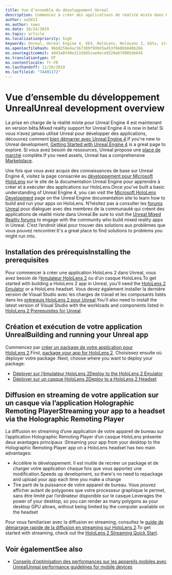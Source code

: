 ```yaml
---
title: Vue d’ensemble du développement Unreal
description: Commencez à créer des applications de réalité mixte dans Unreal.
author: sw5813
ms.author: suwu
ms.date: 10/24/2019
ms.topic: article
ms.localizationpriority: high
keywords: Unreal, Unreal Engine 4, UE4, HoloLens, HoloLens 2, bêta, streaming, communication à distance, réalité mixte, développement, bien démarrer, nouveau projet, émulateur, documentation
ms.openlocfilehash: 96b0259e4ac567389f999d3a453fb68bb848b266
ms.sourcegitcommit: 4d43a8f40e3132605cee9ece9229e67d985db645
ms.translationtype: HT
ms.contentlocale: fr-FR
ms.lasthandoff: 11/26/2019
ms.locfileid: "74491172"
---
```

# <a name="unreal-development-overview"></a><span data-ttu-id="d3cb7-104">Vue d’ensemble du développement Unreal</span><span class="sxs-lookup"><span data-stu-id="d3cb7-104">Unreal development overview</span></span>

<span data-ttu-id="d3cb7-105">La prise en charge de la réalité mixte pour Unreal Engine 4 est maintenant en version bêta.</span><span class="sxs-lookup"><span data-stu-id="d3cb7-105">Mixed reality support for Unreal Engine 4 is now in beta!</span></span> <span data-ttu-id="d3cb7-106">Si vous n’avez jamais utilisé Unreal pour développer des applications, découvrez comment <a href="https://docs.unrealengine.com//GettingStarted/index.html" target="_blank">bien démarrer avec Unreal Engine 4</a>.</span><span class="sxs-lookup"><span data-stu-id="d3cb7-106">If you're new to Unreal development, <a href="https://docs.unrealengine.com//GettingStarted/index.html" target="_blank">Getting Started with Unreal Engine 4</a> is a great page to explore.</span></span> <span data-ttu-id="d3cb7-107">Si vous avez besoin de ressources, Unreal propose une <a href="https://www.unrealengine.com/marketplace//store" target="_blank">place de marché</a> complète.</span><span class="sxs-lookup"><span data-stu-id="d3cb7-107">If you need assets, Unreal has a comprehensive <a href="https://www.unrealengine.com/marketplace//store" target="_blank">Marketplace</a>.</span></span> 

<span data-ttu-id="d3cb7-108">Une fois que vous avez acquis des connaissances de base sur Unreal Engine 4, visitez la page consacrée au <a href="https://docs.unrealengine.com//Platforms/AR/HoloLens2/index.html" target="_blank">développement pour Microsoft HoloLens</a> sur le site de la documentation Unreal Engine pour apprendre à créer et à exécuter des applications sur HoloLens.</span><span class="sxs-lookup"><span data-stu-id="d3cb7-108">Once you've built a basic understanding of Unreal Engine 4, you can visit the <a href="https://docs.unrealengine.com//Platforms/AR/HoloLens2/index.html" target="_blank">Microsoft HoloLens Development</a> page on the Unreal Engine documentation site to learn how to build and run your apps on HoloLens.</span></span> <span data-ttu-id="d3cb7-109">N’hésitez pas à consulter les <a href="https://forums.unrealengine.com/development-discussion/vr-ar-development" target="_blank">forums Unreal</a> pour dialoguer avec des membres de la communauté qui créent des applications de réalité mixte dans Unreal.</span><span class="sxs-lookup"><span data-stu-id="d3cb7-109">Be sure to visit the <a href="https://forums.unrealengine.com/development-discussion/vr-ar-development" target="_blank">Unreal Mixed Reality forums</a> to engage with the community who build mixed reality apps in Unreal.</span></span> <span data-ttu-id="d3cb7-110">C’est l’endroit idéal pour trouver des solutions aux problèmes que vous pouvez rencontrer.</span><span class="sxs-lookup"><span data-stu-id="d3cb7-110">It's a great place to find solutions to problems you might run into.</span></span>

## <a name="installing-the-prerequisites"></a><span data-ttu-id="d3cb7-111">Installation des prérequis</span><span class="sxs-lookup"><span data-stu-id="d3cb7-111">Installing the prerequisites</span></span>

<span data-ttu-id="d3cb7-112">Pour commencer à créer une application HoloLens 2 dans Unreal, vous avez besoin de l’[émulateur HoloLens 2](using-the-hololens-emulator.md) ou d’un casque HoloLens.</span><span class="sxs-lookup"><span data-stu-id="d3cb7-112">To get started with building a HoloLens 2 app in Unreal, you'll need the [HoloLens 2 Emulator](using-the-hololens-emulator.md) or a HoloLens headset.</span></span> <span data-ttu-id="d3cb7-113">Vous devez également installer la dernière version de Visual Studio avec les charges de travail et les composants listés dans les <a href="https://docs.unrealengine.com//Platforms/AR/HoloLens2/Prerequisites/index.html" target="_blank">prérequis HoloLens 2 pour Unreal</a>.</span><span class="sxs-lookup"><span data-stu-id="d3cb7-113">You'll also need to install the latest version of Visual Studio with the workloads and components listed in <a href="https://docs.unrealengine.com//Platforms/AR/HoloLens2/Prerequisites/index.html" target="_blank">HoloLens 2 Prerequisites for Unreal</a>.</span></span>

## <a name="building-and-running-your-unreal-app"></a><span data-ttu-id="d3cb7-114">Création et exécution de votre application Unreal</span><span class="sxs-lookup"><span data-stu-id="d3cb7-114">Building and running your Unreal app</span></span>

<span data-ttu-id="d3cb7-115">Commencez par <a href="https://docs.unrealengine.com//Platforms/AR/HoloLens2/HowTo/PackageApp/index.html" target="_blank">créer un package de votre application pour HoloLens 2</a>.</span><span class="sxs-lookup"><span data-stu-id="d3cb7-115">First, <a href="https://docs.unrealengine.com//Platforms/AR/HoloLens2/HowTo/PackageApp/index.html" target="_blank">package your app for HoloLens 2</a>.</span></span> <span data-ttu-id="d3cb7-116">Choisissez ensuite où déployer votre package :</span><span class="sxs-lookup"><span data-stu-id="d3cb7-116">Next, choose where you want to deploy your package:</span></span>
* <span data-ttu-id="d3cb7-117"><a href="https://docs.unrealengine.com//Platforms/AR/HoloLens2/QuickStartEmulator/index.html" target="_blank">Déployer sur l’émulateur HoloLens 2</a></span><span class="sxs-lookup"><span data-stu-id="d3cb7-117"><a href="https://docs.unrealengine.com//Platforms/AR/HoloLens2/QuickStartEmulator/index.html" target="_blank">Deploy to the HoloLens 2 Emulator</a></span></span>
* <span data-ttu-id="d3cb7-118"><a href="https://docs.unrealengine.com//Platforms/AR/HoloLens2/QuickStartDevice/index.html" target="_blank">Déployer sur un casque HoloLens 2</a></span><span class="sxs-lookup"><span data-stu-id="d3cb7-118"><a href="https://docs.unrealengine.com//Platforms/AR/HoloLens2/QuickStartDevice/index.html" target="_blank">Deploy to a HoloLens 2 Headset</a></span></span>

## <a name="streaming-your-app-to-a-headset-via-the-holographic-remoting-player"></a><span data-ttu-id="d3cb7-119">Diffusion en streaming de votre application sur un casque via l’application Holographic Remoting Player</span><span class="sxs-lookup"><span data-stu-id="d3cb7-119">Streaming your app to a headset via the Holographic Remoting Player</span></span>

<span data-ttu-id="d3cb7-120">La diffusion en streaming d’une application de votre appareil de bureau sur l’application Holographic Remoting Player d’un casque HoloLens présente deux avantages principaux :</span><span class="sxs-lookup"><span data-stu-id="d3cb7-120">Streaming your app from your desktop to the Holographic Remoting Player app on a HoloLens headset has two main advantages:</span></span> 
* <span data-ttu-id="d3cb7-121">Accélère le développement. Il est inutile de recréer un package et de charger votre application chaque fois que vous apportez une modification.</span><span class="sxs-lookup"><span data-stu-id="d3cb7-121">Speeds up development, so there's no need to repackage and upload your app each time you make a change</span></span>
* <span data-ttu-id="d3cb7-122">Tire parti de la puissance de votre appareil de bureau. Vous pouvez afficher autant de polygones que votre processeur graphique le permet, sans être limité par l’ordinateur disponible sur le casque.</span><span class="sxs-lookup"><span data-stu-id="d3cb7-122">Leverages the power of your desktop, so you can render as many polygons as your desktop GPU allows, without being limited by the computer available on the headset</span></span>

<span data-ttu-id="d3cb7-123">Pour vous familiariser avec la diffusion en streaming, consultez le <a href="https://docs.unrealengine.com//Platforms/AR/HoloLens2/QuickStartStreaming/index.html" target="_blank">guide de démarrage rapide de la diffusion en streaming sur HoloLens 2</a>[]().</span><span class="sxs-lookup"><span data-stu-id="d3cb7-123">To get started with streaming, check out the <a href="https://docs.unrealengine.com//Platforms/AR/HoloLens2/QuickStartStreaming/index.html" target="_blank">HoloLens 2 Streaming Quick Start</a>[]().</span></span>

## <a name="see-also"></a><span data-ttu-id="d3cb7-124">Voir également</span><span class="sxs-lookup"><span data-stu-id="d3cb7-124">See also</span></span>
* <span data-ttu-id="d3cb7-125"><a href="https://docs.unrealengine.com//Platforms/Mobile/Performance/index.html" target="_blank">Conseils d’optimisation des performances sur les appareils mobiles avec Unreal</a></span><span class="sxs-lookup"><span data-stu-id="d3cb7-125"><a href="https://docs.unrealengine.com//Platforms/Mobile/Performance/index.html" target="_blank">Unreal performance guidelines for mobile devices</a></span></span>
